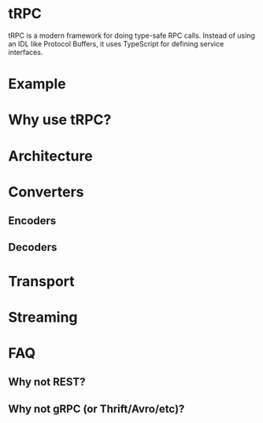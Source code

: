 # tRPC

tRPC is a modern framework for doing type-safe RPC calls. Instead of using an IDL like Protocol Buffers, it uses TypeScript for defining service interfaces.

# Example

# Why use tRPC?

# Architecture

# Converters

## Encoders

## Decoders

# Transport

# Streaming

# FAQ

## Why not REST?

## Why not gRPC (or Thrift/Avro/etc)?
